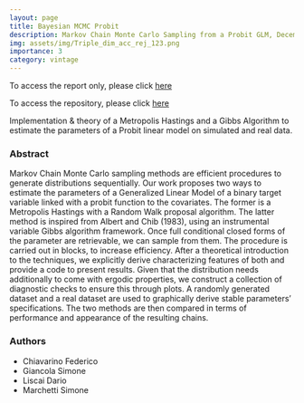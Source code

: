 ```yaml
---
layout: page
title: Bayesian MCMC Probit
description: Markov Chain Monte Carlo Sampling from a Probit GLM, December 2021
img: assets/img/Triple_dim_acc_rej_123.png
importance: 3
category: vintage
---
```

To access the report only, please click [here](http://simonegiancola09.github.io/assets/pdf/bayesian_MCMC_analysis.pdf)


To access the repository, please click [here](https://github.com/simonegiancola09/probit_bayesian_MCMC)


Implementation & theory of a Metropolis Hastings and a Gibbs Algorithm to estimate the parameters of a Probit linear model on simulated and real data. 

### Abstract
Markov Chain Monte Carlo sampling methods are efficient procedures to generate distributions
sequentially. Our work proposes two ways to estimate the parameters of a Generalized Linear Model
of a binary target variable linked with a probit function to the covariates. The former is a Metropolis
Hastings with a Random Walk proposal algorithm. The latter method is inspired from Albert and Chib (1983), using an
instrumental variable Gibbs algorithm framework. Once full conditional closed forms of the parameter
are retrievable, we can sample from them. The procedure is carried out in blocks, to increase
efficiency. After a theoretical introduction to the techniques, we explicitly derive characterizing features
of both and provide a code to present results. Given that the distribution needs additionally to
come with ergodic properties, we construct a collection of diagnostic checks to ensure this through
plots. A randomly generated dataset and a real dataset are used to graphically derive stable
parameters’ specifications. The two methods are then compared in terms of performance and
appearance of the resulting chains.

### Authors
* Chiavarino Federico
* Giancola Simone 
* Liscai Dario
* Marchetti Simone



